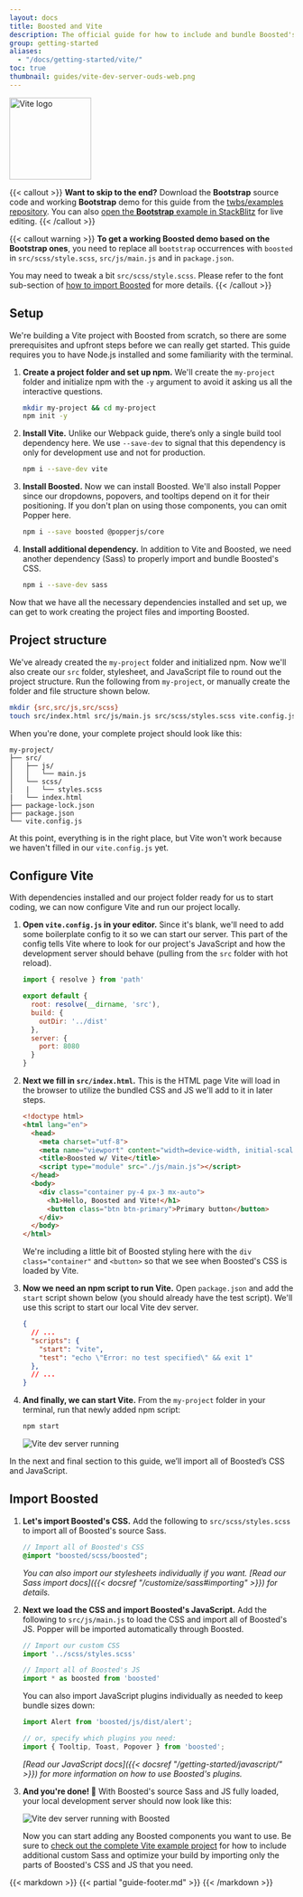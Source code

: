 ```yaml
---
layout: docs
title: Boosted and Vite
description: The official guide for how to include and bundle Boosted's CSS and JavaScript in your project using Vite.
group: getting-started
aliases:
  - "/docs/getting-started/vite/"
toc: true
thumbnail: guides/vite-dev-server-ouds-web.png
---
```


<div class="d-flex justify-content-center">
  <img class="d-flex" src="/docs/{{< param docs_version >}}/assets/img/vite.svg" alt="Vite logo" width="145" loading="lazy">
</div>

{{< callout >}}
**Want to skip to the end?** Download the **Bootstrap** source code and working **Bootstrap** demo for this guide from the [twbs/examples repository](https://github.com/twbs/examples/tree/main/vite). You can also [open the **Bootstrap** example in StackBlitz](https://stackblitz.com/github/twbs/examples/tree/main/vite?file=index.html) for live editing.
{{< /callout >}}

{{< callout warning >}}
**To get a working Boosted demo based on the Bootstrap ones**, you need to replace all `bootstrap` occurrences with `boosted` in `src/scss/style.scss`, `src/js/main.js` and in `package.json`.

You may need to tweak a bit `src/scss/style.scss`. Please refer to the font sub-section of [how to import Boosted](#import-boosted) for more details.
{{< /callout >}}

## Setup

We're building a Vite project with Boosted from scratch, so there are some prerequisites and upfront steps before we can really get started. This guide requires you to have Node.js installed and some familiarity with the terminal.

1. **Create a project folder and set up npm.** We'll create the `my-project` folder and initialize npm with the `-y` argument to avoid it asking us all the interactive questions.

   ```sh
   mkdir my-project && cd my-project
   npm init -y
   ```

2. **Install Vite.** Unlike our Webpack guide, there’s only a single build tool dependency here. We use `--save-dev` to signal that this dependency is only for development use and not for production.

   ```sh
   npm i --save-dev vite
   ```

3. **Install Boosted.** Now we can install Boosted. We'll also install Popper since our dropdowns, popovers, and tooltips depend on it for their positioning. If you don't plan on using those components, you can omit Popper here.

   ```sh
   npm i --save boosted @popperjs/core
   ```

4. **Install additional dependency.** In addition to Vite and Boosted, we need another dependency (Sass) to properly import and bundle Boosted's CSS.

   ```sh
   npm i --save-dev sass
   ```

Now that we have all the necessary dependencies installed and set up, we can get to work creating the project files and importing Boosted.

## Project structure

We've already created the `my-project` folder and initialized npm. Now we'll also create our `src` folder, stylesheet, and JavaScript file to round out the project structure. Run the following from `my-project`, or manually create the folder and file structure shown below.

```sh
mkdir {src,src/js,src/scss}
touch src/index.html src/js/main.js src/scss/styles.scss vite.config.js
```

When you're done, your complete project should look like this:

```text
my-project/
├── src/
│   ├── js/
│   │   └── main.js
│   └── scss/
│   |   └── styles.scss
|   └── index.html
├── package-lock.json
├── package.json
└── vite.config.js
```

At this point, everything is in the right place, but Vite won't work because we haven't filled in our `vite.config.js` yet.

## Configure Vite

With dependencies installed and our project folder ready for us to start coding, we can now configure Vite and run our project locally.

1. **Open `vite.config.js` in your editor.** Since it's blank, we'll need to add some boilerplate config to it so we can start our server. This part of the config tells Vite where to look for our project's JavaScript and how the development server should behave (pulling from the `src` folder with hot reload).

   <!-- eslint-skip -->
   ```js
   import { resolve } from 'path'

   export default {
     root: resolve(__dirname, 'src'),
     build: {
       outDir: '../dist'
     },
     server: {
       port: 8080
     }
   }
   ```

2. **Next we fill in `src/index.html`.** This is the HTML page Vite will load in the browser to utilize the bundled CSS and JS we'll add to it in later steps.

   ```html
   <!doctype html>
   <html lang="en">
     <head>
       <meta charset="utf-8">
       <meta name="viewport" content="width=device-width, initial-scale=1">
       <title>Boosted w/ Vite</title>
       <script type="module" src="./js/main.js"></script>
     </head>
     <body>
       <div class="container py-4 px-3 mx-auto">
         <h1>Hello, Boosted and Vite!</h1>
         <button class="btn btn-primary">Primary button</button>
       </div>
     </body>
   </html>
   ```

   We're including a little bit of Boosted styling here with the `div class="container"` and `<button>` so that we see when Boosted's CSS is loaded by Vite.

3. **Now we need an npm script to run Vite.** Open `package.json` and add the `start` script shown below (you should already have the test script). We'll use this script to start our local Vite dev server.

   ```json
   {
     // ...
     "scripts": {
       "start": "vite",
       "test": "echo \"Error: no test specified\" && exit 1"
     },
     // ...
   }
   ```

4. **And finally, we can start Vite.** From the `my-project` folder in your terminal, run that newly added npm script:

   ```sh
   npm start
   ```

   ![Vite dev server running](/assets/img/guides/vite-dev-server.png)

In the next and final section to this guide, we’ll import all of Boosted’s CSS and JavaScript.

## Import Boosted

1. **Let's import Boosted's CSS.** Add the following to `src/scss/styles.scss` to import all of Boosted's source Sass.

   ```scss
   // Import all of Boosted's CSS
   @import "boosted/scss/boosted";
   ```

   *You can also import our stylesheets individually if you want. [Read our Sass import docs]({{< docsref "/customize/sass#importing" >}}) for details.*

2. **Next we load the CSS and import Boosted's JavaScript.** Add the following to `src/js/main.js` to load the CSS and import all of Boosted's JS. Popper will be imported automatically through Boosted.

   <!-- eslint-skip -->
   ```js
   // Import our custom CSS
   import '../scss/styles.scss'

   // Import all of Boosted's JS
   import * as boosted from 'boosted'
   ```

   You can also import JavaScript plugins individually as needed to keep bundle sizes down:

   <!-- eslint-skip -->
   ```js
   import Alert from 'boosted/js/dist/alert';

   // or, specify which plugins you need:
   import { Tooltip, Toast, Popover } from 'boosted';
   ```

   *[Read our JavaScript docs]({{< docsref "/getting-started/javascript/" >}}) for more information on how to use Boosted's plugins.*

3. **And you're done! 🎉** With Boosted's source Sass and JS fully loaded, your local development server should now look like this:

   ![Vite dev server running with Boosted](/assets/img/guides/vite-dev-server-ouds-web.png)

   Now you can start adding any Boosted components you want to use. Be sure to [check out the complete Vite example project](https://github.com/twbs/examples/tree/main/vite) for how to include additional custom Sass and optimize your build by importing only the parts of Boosted's CSS and JS that you need.

{{< markdown >}}
{{< partial "guide-footer.md" >}}
{{< /markdown >}}
